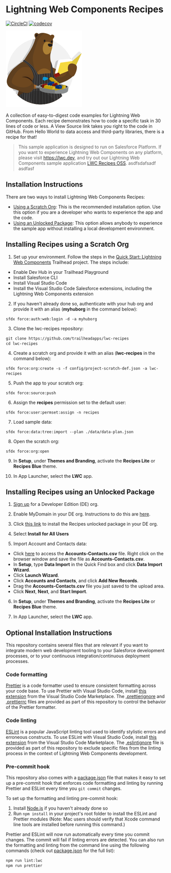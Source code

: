 # Lightning Web Components Recipes

[![CircleCI](https://circleci.com/gh/trailheadapps/lwc-recipes.svg?style=svg)](https://circleci.com/gh/trailheadapps/lwc-recipes) [![codecov](https://codecov.io/gh/trailheadapps/lwc-recipes/branch/master/graph/badge.svg)](https://codecov.io/gh/trailheadapps/lwc-recipes)

![recipes-logo](recipes-logo.png)

A collection of easy-to-digest code examples for Lightning Web Components. Each recipe demonstrates how to code a specific task in 30 lines of code or less. A View Source link takes you right to the code in GitHub. From Hello World to data access and third-party libraries, there is a recipe for that!

> This sample application is designed to run on Salesforce Platform. If you want to experience Lightning Web Components on any platform, please visit https://lwc.dev, and try out our Lightning Web Components sample application [LWC Recipes OSS](https://github.com/trailheadapps/lwc-recipes-oss).
> asdfsdafsadf
> asdfasf

## Installation Instructions

There are two ways to install Lightning Web Components Recipes:

-   [Using a Scratch Org](#installing-recipes-using-a-scratch-org): This is the recommended installation option. Use this option if you are a developer who wants to experience the app and the code.
-   [Using an Unlocked Package](#installing-recipes-using-an-unlocked-package): This option allows anybody to experience the sample app without installing a local development environment.

## Installing Recipes using a Scratch Org

1. Set up your environment. Follow the steps in the [Quick Start: Lightning Web Components](https://trailhead.salesforce.com/content/learn/projects/quick-start-lightning-web-components/) Trailhead project. The steps include:

-   Enable Dev Hub in your Trailhead Playground
-   Install Salesforce CLI
-   Install Visual Studio Code
-   Install the Visual Studio Code Salesforce extensions, including the Lightning Web Components extension

2. If you haven't already done so, authenticate with your hub org and provide it with an alias (**myhuborg** in the command below):

```
sfdx force:auth:web:login -d -a myhuborg
```

3. Clone the lwc-recipes repository:

```
git clone https://github.com/trailheadapps/lwc-recipes
cd lwc-recipes
```

4. Create a scratch org and provide it with an alias (**lwc-recipes** in the command below):

```
sfdx force:org:create -s -f config/project-scratch-def.json -a lwc-recipes
```

5. Push the app to your scratch org:

```
sfdx force:source:push
```

6. Assign the **recipes** permission set to the default user:

```
sfdx force:user:permset:assign -n recipes
```

7. Load sample data:

```
sfdx force:data:tree:import --plan ./data/data-plan.json
```

8. Open the scratch org:

```
sfdx force:org:open
```

9. In **Setup**, under **Themes and Branding**, activate the **Recipes Lite** or **Recipes Blue** theme.

10. In App Launcher, select the **LWC** app.

## Installing Recipes using an Unlocked Package

1. [Sign up](https://developer.salesforce.com/signup) for a Developer Edition (DE) org.

2. Enable MyDomain in your DE org. Instructions to do this are [here](https://trailhead.salesforce.com/modules/identity_login/units/identity_login_my_domain).

3. Click [this link](https://login.salesforce.com/packaging/installPackage.apexp?p0=04tB0000000OEEdIAO) to install the Recipes unlocked package in your DE org.

4. Select **Install for All Users**

5. Import Account and Contacts data:

-   Click [here](https://raw.githubusercontent.com/trailheadapps/lwc-recipes/master/data/Accounts-Contacts.csv) to access the **Accounts-Contacts.csv** file. Right click on the browser window and save the file as **Accounts-Contacts.csv**.
-   In **Setup**, type **Data Import** in the Quick Find box and click **Data Import Wizard**.
-   Click **Launch Wizard**.
-   Click **Accounts and Contacts**, and click **Add New Records**.
-   Drag the **Accounts-Contacts.csv** file you just saved to the upload area.
-   Click **Next**, **Next**, and **Start Import**.

6. In **Setup**, under **Themes and Branding**, activate the **Recipes Lite** or **Recipes Blue** theme.

7. In App Launcher, select the **LWC** app.

## Optional Installation Instructions

This repository contains several files that are relevant if you want to integrate modern web development tooling to your Salesforce development processes, or to your continuous integration/continuous deployment processes.

### Code formatting

[Prettier](https://prettier.io/) is a code formatter used to ensure consistent formatting across your code base. To use Prettier with Visual Studio Code, install [this extension](https://marketplace.visualstudio.com/items?itemName=esbenp.prettier-vscode) from the Visual Studio Code Marketplace. The [.prettierignore](/.prettierignore) and [.prettierrc](/.prettierrc) files are provided as part of this repository to control the behavior of the Prettier formatter.

### Code linting

[ESLint](https://eslint.org/) is a popular JavaScript linting tool used to identify stylistic errors and erroneous constructs. To use ESLint with Visual Studio Code, install [this extension](https://marketplace.visualstudio.com/items?itemName=salesforce.salesforcedx-vscode-lwc) from the Visual Studio Code Marketplace. The [.eslintignore](/.eslintignore) file is provided as part of this repository to exclude specific files from the linting process in the context of Lightning Web Components development.

### Pre-commit hook

This repository also comes with a [package.json](./package.json) file that makes it easy to set up a pre-commit hook that enforces code formatting and linting by running Prettier and ESLint every time you `git commit` changes.

To set up the formatting and linting pre-commit hook:

1. Install [Node.js](https://nodejs.org) if you haven't already done so
2. Run `npm install` in your project's root folder to install the ESLint and Prettier modules (Note: Mac users should verify that Xcode command line tools are installed before running this command.)

Prettier and ESLint will now run automatically every time you commit changes. The commit will fail if linting errors are detected. You can also run the formatting and linting from the command line using the following commands (check out [package.json](./package.json) for the full list):

```
npm run lint:lwc
npm run prettier
```
